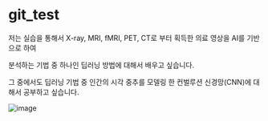 # git_test

저는 실습을 통해서 X-ray, MRI, fMRI, PET, CT로 부터 획득한 의료 영상을 AI를 기반으로 하여

분석하는 기법 중 하나인 딥러닝 방법에 대해서 배우고 싶습니다.

그 중에서도 딥러닝 기법 중 인간의 시각 중추를 모델링 한 컨벌루션 신경망(CNN)에 대해서 공부하고 싶습니다. 

![image](https://user-images.githubusercontent.com/114749643/193734685-6006af18-f144-4d09-9c5a-8ebba30ef4ba.png)

